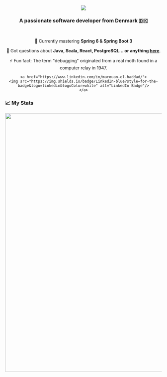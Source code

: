 <h1 align="center">
    <img src="https://readme-typing-svg.herokuapp.com/?font=Righteous&size=35&center=true&vCenter=true&width=500&height=70&duration=4000&lines=Hi+There!+👋;+I'm+Marouan+El+Haddad!;" />
</h1>

<h3 align="center">A passionate software developer from Denmark 🇩🇰</h3>

<br/>

<div align="center">

🌱 Currently mastering **Spring 6 & Spring Boot 3**

💬 Got questions about **Java, Scala, React, PostgreSQL... or anything [here](https://github.com/yourusername/yourusername/issues)**.

⚡ Fun fact: The term "debugging" originated from a real moth found in a computer relay in 1947.

    <a href="https://www.linkedin.com/in/marouan-el-haddad/">
    <img src="https://img.shields.io/badge/LinkedIn-blue?style=for-the-badge&logo=linkedin&logoColor=white" alt="LinkedIn Badge"/>
    </a>

</div>



### 📈 My Stats 
<img width="830" src="https://github-readme-activity-graph.vercel.app/graph?username=Marouan-El-Haddad&bg_color=21232a&color=a8eeff&line=61dafb&point=f0fcff&area=true&hide_border=false" />
